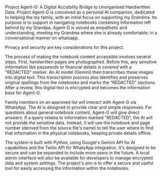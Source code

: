 Project Agent-G: A Digital Accsibility Bridge to Unorganised Handwritten Data.
Project Agent-G is conceived as a personal AI companion, dedicated to helping the my family, with an initial focus on supporting my Grandma. Its purpose is to support in navigating notebooks containing Information left behind by my Grandpa. Agent-G is voiced as empathetic and understanding, meeting my Grandma where she is already comfortable; in a conversational manner on whatsapp.

Privacy and security are key considerations for this project.

The process of making the notebook content accessible involves several steps. First, handwritten pages are photographed. Before this, any sensitive information like passwords or financial details is covered with a "REDACTED" marker. An AI model (Gemini) then transcribes these images into digital text. This transcription process also identifies and preserves original spellings from the notebooks and marks the "REDACTED" sections. After a review, this digital text is encrypted and becomes the information base for Agent-G.

Family members on an approved list will interact with Agent-G via WhatsApp. The AI is designed to provide clear and simple responses. For questions about general notebook content, Agent-G will give direct answers. If a query relates to information marked "REDACTED", the AI will not provide the sensitive data. Instead, it will use the notebook and page number (derived from the source file's name) to tell the user where to find that information in the physical notebooks, keeping private details offline.

The system is built with Python, using Google's Gemini API for AI capabilities and the Twilio API for WhatsApp integration. It's designed to be secure and can be expanded to include more users in the future. A local admin interface will also be available for developers to manage encrypted data and system settings. The project's aim is to offer a secure and useful tool for easily accessing the information within the notebooks.
